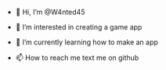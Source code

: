 - 👋 Hi, I’m @W4nted45
- 👀 I’m interested in creating a game app
- 🌱 I’m currently learning how to make an app
  
- 📫 How to reach me text me on github

<!---
W4nted45/W4nted45 is a ✨ special ✨ repository because its `README.md` (this file) appears on your GitHub profile.
You can click the Preview link to take a look at your changes.
--->
